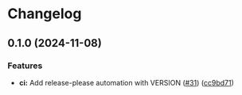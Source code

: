 # Changelog

## 0.1.0 (2024-11-08)


### Features

* **ci:** Add release-please automation with VERSION ([#31](https://github.com/petejohanson/zmk/issues/31)) ([cc9bd71](https://github.com/petejohanson/zmk/commit/cc9bd71055aa6f98f8fecb077f64ee859ec5480e))
